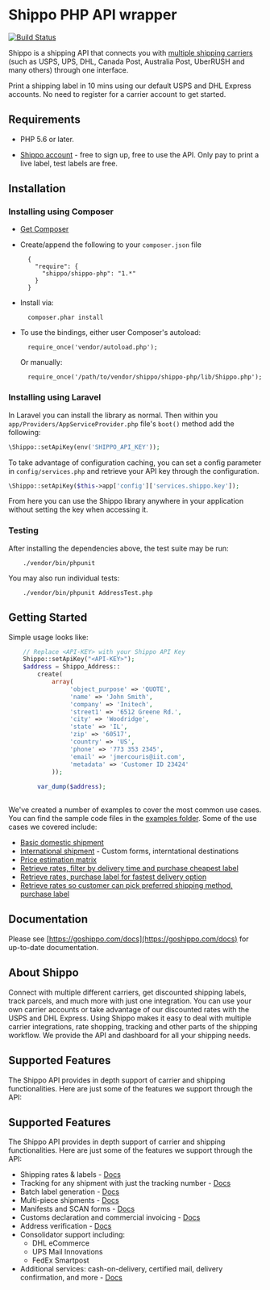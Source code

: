 # Shippo PHP API wrapper
[![Build Status](https://travis-ci.org/goshippo/shippo-php-client.svg?branch=master)](https://travis-ci.org/goshippo/shippo-php-client)

Shippo is a shipping API that connects you with [multiple shipping carriers](https://goshippo.com/carriers/) (such as USPS, UPS, DHL, Canada Post, Australia Post, UberRUSH and many others) through one interface.

Print a shipping label in 10 mins using our default USPS and DHL Express accounts. No need to register for a carrier account to get started.

## Requirements

* PHP 5.6 or later.

* [Shippo account](https://goshippo.com/) - free to sign up, free to use the API. Only pay to print a live label, test labels are free. 

## Installation

### Installing using Composer

* [Get Composer](http://getcomposer.org/)
* Create/append the following to your `composer.json` file

        {
          "require": {
            "shippo/shippo-php": "1.*"
          }
        }
    
* Install via:

        composer.phar install

* To use the bindings, either user Composer's autoload:

        require_once('vendor/autoload.php');
        
    Or manually:
    
        require_once('/path/to/vendor/shippo/shippo-php/lib/Shippo.php');

### Installing using Laravel

In Laravel you can install the library as normal. Then within you `app/Providers/AppServiceProvider.php` file's `boot()` method add the following:

```php
\Shippo::setApiKey(env('SHIPPO_API_KEY'));
```

To take advantage of configuration caching, you can set a config parameter in `config/services.php` and retrieve your API key through the configuration.

```php
\Shippo::setApiKey($this->app['config']['services.shippo.key']);
```

From here you can use the Shippo library anywhere in your application without setting the key when accessing it.

### Testing
After installing the dependencies above, the test suite may be run:

        ./vendor/bin/phpunit

You may also run individual tests:

        ./vendor/bin/phpunit AddressTest.php


## Getting Started

Simple usage looks like:
```php
    // Replace <API-KEY> with your Shippo API Key
    Shippo::setApiKey("<API-KEY>");
    $address = Shippo_Address::
        create(
            array(
                 'object_purpose' => 'QUOTE',
                 'name' => 'John Smith',
                 'company' => 'Initech',
                 'street1' => '6512 Greene Rd.',
                 'city' => 'Woodridge',
                 'state' => 'IL',
                 'zip' => '60517',
                 'country' => 'US',
                 'phone' => '773 353 2345',
                 'email' => 'jmercouris@iit.com',
                 'metadata' => 'Customer ID 23424'
            ));
            
        var_dump($address);
    
```        

We've created a number of examples to cover the most common use cases. You can find the sample code files in the [examples folder](examples/).
Some of the use cases we covered include:

* [Basic domestic shipment](examples/basic-shipment.php)
* [International shipment](examples/international-shipment.php)  - Custom forms, interntational destinations
* [Price estimation matrix](examples/estimate-shipping-prices.php)
* [Retrieve rates, filter by delivery time and purchase cheapest label](examples/filter-by-delivery-time.php)
* [Retrieve rates, purchase label for fastest delivery option](examples/purchase-fastest-service.php)
* [Retrieve rates so customer can pick preferred shipping method, purchase label](examples/get-rates-to-show-customer.php)

## Documentation

Please see [https://goshippo.com/docs](https://goshippo.com/docs) for up-to-date documentation.

## About Shippo

Connect with multiple different carriers, get discounted shipping labels, track parcels, and much more with just one integration. You can use your own carrier accounts or take advantage of our discounted rates with the USPS and DHL Express. Using Shippo makes it easy to deal with multiple carrier integrations, rate shopping, tracking and other parts of the shipping workflow. We provide the API and dashboard for all your shipping needs.

## Supported Features

The Shippo API provides in depth support of carrier and shipping functionalities. Here are just some of the features we support through the API:

## Supported Features

The Shippo API provides in depth support of carrier and shipping functionalities. Here are just some of the features we support through the API:

* Shipping rates & labels - [Docs](https://goshippo.com/docs/first-shipment)
* Tracking for any shipment with just the tracking number - [Docs](https://goshippo.com/docs/tracking)
* Batch label generation - [Docs](https://goshippo.com/docs/batch)
* Multi-piece shipments - [Docs](https://goshippo.com/docs/multipiece)
* Manifests and SCAN forms - [Docs](https://goshippo.com/docs/manifests)
* Customs declaration and commercial invoicing - [Docs](https://goshippo.com/docs/international)
* Address verification - [Docs](https://goshippo.com/docs/address-validation)
* Consolidator support including:
	* DHL eCommerce
	* UPS Mail Innovations
	* FedEx Smartpost
* Additional services: cash-on-delivery, certified mail, delivery confirmation, and more - [Docs](https://goshippo.com/docs/reference#shipment-extras)
